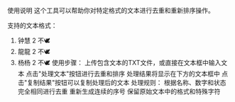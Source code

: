 使用说明
这个工具可以帮助你对特定格式的文本进行去重和重新排序操作。

支持的文本格式：
1. 钟慧 2      不🕊️
2. 龍龍  2      不🕊️
3. 杨杨 2      不🕊️
使用步骤：
上传包含文本的TXT文件，或直接在文本框中输入文本
点击"处理文本"按钮进行去重和排序
处理结果将显示在下方的文本框中
点击"复制结果"按钮可以复制处理后的文本
处理规则：
根据名称、数字和状态完全相同进行去重
重新生成连续的序号
保留原始文本中的格式和特殊字符
